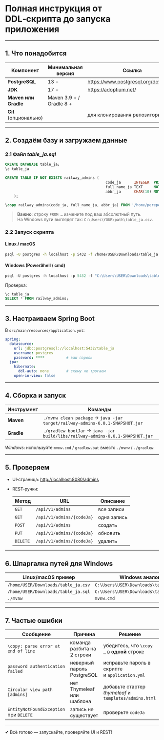 # Полная инструкция от DDL‑скрипта до запуска приложения

---

## 1. Что понадобится

| Компонент | Минимальная версия | Ссылка |
|-----------|-------------------|--------|
| **PostgreSQL** | 13 + | <https://www.postgresql.org/download/> |
| **JDK** | 17 + | <https://adoptium.net/> |
| **Maven** **или** **Gradle** | Maven 3.9 + / Gradle 8 + | |
| **Git** (опционально) | | для клонирования репозитория |

---

## 2. Создаём базу и загружаем данные

### 2.1 Файл *table_ja.sql*

```sql
CREATE DATABASE table_ja;
\c table_ja

CREATE TABLE IF NOT EXISTS railway_admins (
                                              code_ja      INTEGER  PRIMARY KEY,
                                              full_name_ja TEXT     NOT NULL,
                                              abbr_ja      CHAR(10) NOT NULL
    );

\copy railway_admins(code_ja, full_name_ja, abbr_ja) FROM '/home/perepe1ka/Загрузки/table_ja.csv' CSV HEADER DELIMITER ',' QUOTE '"';
```

> **Важно**: строку `FROM …` измените под ваш абсолютный путь.  
> На Windows пути выглядят так: `C:\Users\YOUR\path\table_ja.csv`.

### 2.2 Запуск скрипта

#### Linux / macOS

```bash
psql -U postgres -h localhost -p 5432 -f /home/USER/Downloads/table_ja.sql
```

#### Windows (PowerShell / cmd)

```powershell
psql -U postgres -h localhost -p 5432 -f "C:\Users\USER\Downloads\table_ja.sql"
```

Проверка:

```sql
\c table_ja
SELECT * FROM railway_admins;
```

---

## 3. Настраиваем Spring Boot

В `src/main/resources/application.yml`:

```yaml
spring:
  datasource:
    url: jdbc:postgresql://localhost:5432/table_ja
    username: postgres
    password: ****          # ваш пароль
  jpa:
    hibernate:
      ddl-auto: none        # схему не трогаем
    open-in-view: false
```

---

## 4. Сборка и запуск

| Инструмент | Команды |
|------------|---------|
| **Maven**  | `./mvnw clean package`  →  `java -jar target/railway-admins-0.0.1-SNAPSHOT.jar` |
| **Gradle** | `./gradlew bootJar`     →  `java -jar build/libs/railway-admins-0.0.1-SNAPSHOT.jar` |

*Windows*: используйте `mvnw.cmd` / `gradlew.bat` вместо `./mvnw` / `./gradlew`.

---

## 5. Проверяем

* UI‑страница: <http://localhost:8080/admins>
* REST‑ручки:

  | Метод | URL | Описание |
    |-------|-----|----------|
  | `GET` | `/api/v1/admins` | все записи |
  | `GET` | `/api/v1/admins/{codeJa}` | одна запись |
  | `POST`| `/api/v1/admins` | создать |
  | `PUT` | `/api/v1/admins/{codeJa}` | обновить |
  | `DELETE` | `/api/v1/admins/{codeJa}` | удалить |

---

## 6. Шпаргалка путей для Windows

| Linux/macOS пример | Windows аналог |
|--------------------|---------------|
| `/home/USER/Downloads/table_ja.csv` | `C:\Users\USER\Downloads\table_ja.csv` |
| `/home/USER/Downloads/table_ja.sql` | `C:\Users\USER\Downloads\table_ja.sql` |
| `./mvnw` | `mvnw.cmd` |

---

## 7. Частые ошибки

| Сообщение | Причина | Решение |
|-----------|---------|---------|
| `\copy: parse error at end of line` | команда разбита на 2 строки | убедитесь, что `\copy …` в **одной** строке |
| `password authentication failed` | неверный пароль PostgreSQL | исправьте пароль в скрипте и `application.yml` |
| `Circular view path [admins]` | нет Thymeleaf или шаблона | добавьте стартер *thymeleaf* и `templates/admins.html` |
| `EntityNotFoundException` при `DELETE` | запись не существует | проверьте `codeJa` |

---

✔ Всё готово — запускайте, проверяйте UI и REST!
